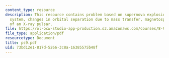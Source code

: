 ```yaml
---
content_type: resource
description: This resource contains problem based on supernova explosion in a binary
  system, changes in orbital separation due to mass transfer, magnetospheric radius
  of an X-ray pulsar.
file: https://ol-ocw-studio-app-production.s3.amazonaws.com/courses/8-901-astrophysics-i-spring-2006/73bd12e1817d52663c8a16385575b48f_ps9.pdf
file_type: application/pdf
resourcetype: Document
title: ps9.pdf
uid: 73bd12e1-817d-5266-3c8a-16385575b48f
---
```

